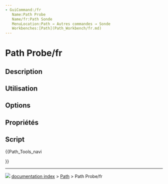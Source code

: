 ```yaml
---
- GuiCommand:/fr
   Name:Path Probe
   Name/fr:Path Sonde
   MenuLocation:Path → Autres commandes → Sonde
   Workbenches:[Path](Path_Workbench/fr.md)
---
```


# Path Probe/fr

## Description



## Utilisation

## Options



## Propriétés



## Script





{{Path_Tools_navi

}}



---
![](images/Right_arrow.png) [documentation index](../README.md) > [Path](Path_Workbench.md) > Path Probe/fr
